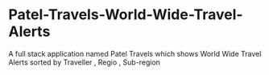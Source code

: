 # Patel-Travels-World-Wide-Travel-Alerts
A full stack application named Patel Travels which shows World Wide Travel Alerts sorted by Traveller , Regio , Sub-region
 
